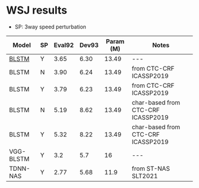 # WSJ results

* SP: 3way speed perturbation

| Model             | SP   | Eval92 | Dev93 | Param (M) | Notes                              |
| ----------------- | ---- | ------ | ----- | --------- | ---------------------------------- |
| [BLSTM](exp/demo) | Y    | 3.65   | 6.30  | 13.49     | ---                                |
| BLSTM             | N    | 3.90   | 6.24  | 13.49     | from CTC-CRF ICASSP2019            |
| BLSTM             | Y    | 3.79   | 6.23  | 13.49     | from CTC-CRF ICASSP2019            |
| BLSTM             | N    | 5.19   | 8.62  | 13.49     | char-based from CTC-CRF ICASSP2019 |
| BLSTM             | Y    | 5.32   | 8.22  | 13.49     | char-based from CTC-CRF ICASSP2019 |
| VGG-BLSTM         | Y    | 3.2    | 5.7   | 16        | ---                                |
| TDNN-NAS          | Y    | 2.77   | 5.68  | 11.9      | from ST-NAS SLT2021                |

